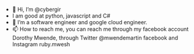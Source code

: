 - 👋 Hi, I’m @cybergir
- I am good at python, javascript and C#
- 👀 I’m a software engineer and google cloud engineer.
- 📫 How to reach me, you can reach me through my facebook account Dorothy Mwende, through Twitter @mwendemartin facebook and Instagram ruby.mwesh

<!---
cybergir/cybergir is a ✨ special ✨ repository because its `README.md` (this file) appears on your GitHub profile.
You can click the Preview link to take a look at your changes.
--->
